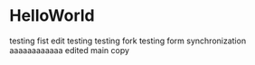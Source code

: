 # HelloWorld
testing
fist edit
testing
testing fork
testing form synchronization
aaaaaaaaaaaa
edited main copy
